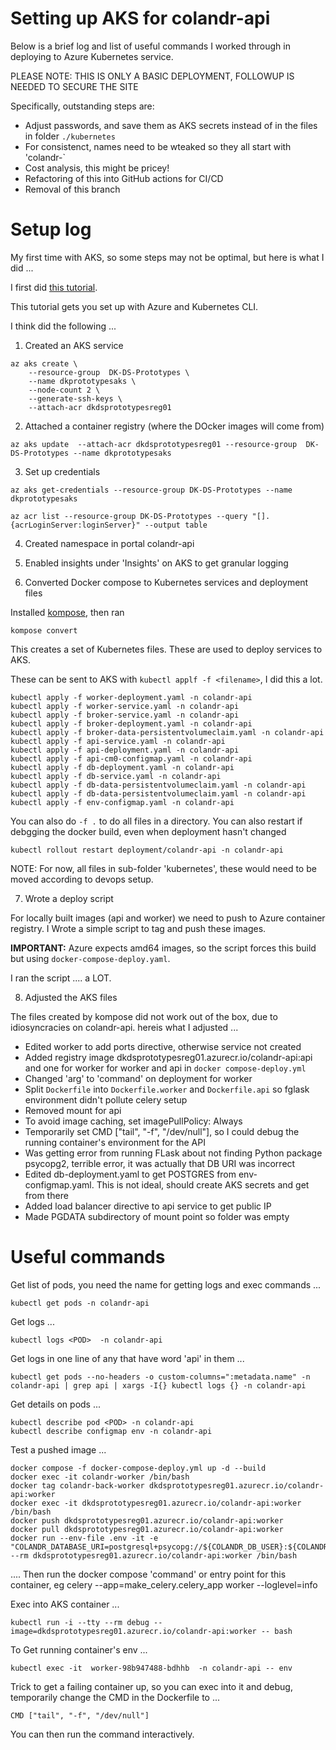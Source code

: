 # Setting up AKS for colandr-api

Below is a brief log and list of useful commands I worked through in deploying to Azure Kubernetes service.

PLEASE NOTE: THIS IS ONLY A BASIC DEPLOYMENT, FOLLOWUP IS NEEDED TO SECURE THE SITE

Specifically, outstanding steps are:

- Adjust passwords, and save them as AKS secrets instead of in the files in folder `./kubernetes`
- For consistenct, names need to be wteaked so they all start with 'colandr-`
- Cost analysis, this might be pricey!
- Refactoring of this into GitHub actions for CI/CD
- Removal of this branch 

# Setup log

My first time with AKS, so some steps may not be optimal, but here is what I did ...

I first did [this tutorial](https://learn.microsoft.com/en-us/azure/aks/tutorial-kubernetes-deploy-cluster?tabs=azure-cli). 

This tutorial gets you set up with Azure and Kubernetes CLI.

I think did the following ...

1. Created an AKS service

```
az aks create \
    --resource-group  DK-DS-Prototypes \
    --name dkprototypesaks \
    --node-count 2 \
    --generate-ssh-keys \
    --attach-acr dkdsprototypesreg01
```


2. Attached a container registry (where the DOcker images will come from)

`az aks update  --attach-acr dkdsprototypesreg01 --resource-group  DK-DS-Prototypes --name dkprototypesaks`

3. Set up credentials

```
az aks get-credentials --resource-group DK-DS-Prototypes --name dkprototypesaks

az acr list --resource-group DK-DS-Prototypes --query "[].{acrLoginServer:loginServer}" --output table
```

4. Created namespace in portal colandr-api

5. Enabled insights under 'Insights' on AKS to get granular logging

6. Converted Docker compose to Kubernetes services and deployment files

Installed [kompose](https://kompose.io/), then ran

`kompose convert`

This creates a set of Kubernetes files. These are used to deploy services to AKS.

These can be sent to AKS with `kubectl applf -f <filename>`, I did this a lot. 

```
kubectl apply -f worker-deployment.yaml -n colandr-api
kubectl apply -f worker-service.yaml -n colandr-api
kubectl apply -f broker-service.yaml -n colandr-api
kubectl apply -f broker-deployment.yaml -n colandr-api
kubectl apply -f broker-data-persistentvolumeclaim.yaml -n colandr-api
kubectl apply -f api-service.yaml -n colandr-api
kubectl apply -f api-deployment.yaml -n colandr-api
kubectl apply -f api-cm0-configmap.yaml -n colandr-api
kubectl apply -f db-deployment.yaml -n colandr-api
kubectl apply -f db-service.yaml -n colandr-api
kubectl apply -f db-data-persistentvolumeclaim.yaml -n colandr-api
kubectl apply -f db-data-persistentvolumeclaim.yaml -n colandr-api 
kubectl apply -f env-configmap.yaml -n colandr-api 
```

You can also
do `-f .` to do all files in a directory. You can also restart if debgging the docker build, even 
when deployment hasn't changed

`kubectl rollout restart deployment/colandr-api -n colandr-api`

NOTE: For now, all files in sub-folder 'kubernetes', these would need to be moved according to devops setup.

7. Wrote a deploy script

For locally built images (api and worker) we need to push to Azure container registry. I Wrote
a simple script to tag and push these images. 

**IMPORTANT:** Azure expects amd64 images, so the script forces this build but using `docker-compose-deploy.yaml`.

I ran the script .... a LOT.

8. Adjusted the AKS files

The files created by kompose did not work out of the box, due to idiosyncracies on colandr-api. hereis what I adjusted ...

- Edited worker to add ports directive, otherwise service not created
- Added registry image dkdsprototypesreg01.azurecr.io/colandr-api:api and one for worker for worker and api in `docker compose-deploy.yml`
- Changed 'arg' to 'command' on deployment for worker
- Split `Dockerfile` into `Dockerfile.worker` and `Dockerfile.api` so fglask environment didn't pollute celery setup
- Removed mount for api
- To avoid image caching, set imagePullPolicy: Always
- Temporarily set CMD ["tail", "-f", "/dev/null"], so I could debug the running container's environment for the API
- Was getting error from running FLask about not finding Python package psycopg2, terrible error, it was actually that DB URI was incorrect
- Edited db-deployment.yaml to get POSTGRES from env-configmap.yaml. This is not ideal, should create AKS secrets and get from there
- Added load balancer directive to api service to get public IP
- Made PGDATA subdirectory of mount point so folder was empty

# Useful commands

Get list of pods, you need the name for getting logs and exec commands ...

`kubectl get pods -n colandr-api`

Get logs ...

`kubectl logs <POD>  -n colandr-api`

Get logs in one line of any that have word 'api' in them ...

`kubectl get pods --no-headers -o custom-columns=":metadata.name" -n colandr-api | grep api | xargs -I{} kubectl logs {} -n colandr-api`

Get details on pods ...

```
kubectl describe pod <POD> -n colandr-api
kubectl describe configmap env -n colandr-api
```

Test a pushed image ...

```
docker compose -f docker-compose-deploy.yml up -d --build 
docker exec -it colandr-worker /bin/bash
docker tag colandr-back-worker dkdsprototypesreg01.azurecr.io/colandr-api:worker
docker exec -it dkdsprototypesreg01.azurecr.io/colandr-api:worker /bin/bash
docker push dkdsprototypesreg01.azurecr.io/colandr-api:worker
docker pull dkdsprototypesreg01.azurecr.io/colandr-api:worker
docker run --env-file .env -it -e "COLANDR_DATABASE_URI=postgresql+psycopg://${COLANDR_DB_USER}:${COLANDR_DB_PASSWORD}@host.docker.internal:5432/${COLANDR_DB_NAME}" --rm dkdsprototypesreg01.azurecr.io/colandr-api:worker /bin/bash
```

.... Then run the docker compose 'command' or entry point for this container, eg celery --app=make_celery.celery_app worker --loglevel=info

Exec into AKS container ...

`kubectl run -i --tty --rm debug --image=dkdsprototypesreg01.azurecr.io/colandr-api:worker -- bash`

To Get running container's env ...

`kubectl exec -it  worker-98b947488-bdhhb  -n colandr-api -- env`

Trick to get a failing container up, so you can exec into it and debug, temporarily change the CMD in the Dockerfile to ...

`CMD ["tail", "-f", "/dev/null"]`

You can then run the command interactively.